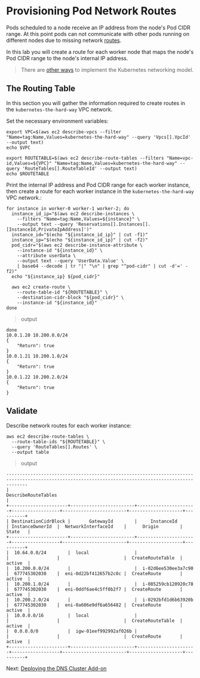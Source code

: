 # Provisioning Pod Network Routes

Pods scheduled to a node receive an IP address from the node's Pod CIDR range. At this point pods can not communicate with other pods running on different nodes due to missing network [routes](https://docs.aws.amazon.com/vpc/latest/userguide/VPC_Route_Tables.html).

In this lab you will create a route for each worker node that maps the node's Pod CIDR range to the node's internal IP address.

> There are [other ways](https://kubernetes.io/docs/concepts/cluster-administration/networking/#how-to-achieve-this) to implement the Kubernetes networking model.

## The Routing Table

In this section you will gather the information required to create routes in the `kubernetes-the-hard-way` VPC network.

Set the necessary environment variables:
```
export VPC=$(aws ec2 describe-vpcs --filter "Name=tag:Name,Values=kubernetes-the-hard-way" --query 'Vpcs[].VpcId' --output text)
echo $VPC

export ROUTETABLE=$(aws ec2 describe-route-tables --filters "Name=vpc-id,Values=${VPC}" "Name=tag:Name,Values=kubernetes-the-hard-way" --query 'RouteTables[].RouteTableId' --output text)
echo $ROUTETABLE
```

Print the internal IP address and Pod CIDR range for each worker instance, then create a route for each worker instance in the `kubernetes-the-hard-way` VPC network.:

```
for instance in worker-0 worker-1 worker-2; do
  instance_id_ip="$(aws ec2 describe-instances \
    --filters "Name=tag:Name,Values=${instance}" \
    --output text --query 'Reservations[].Instances[].[InstanceId,PrivateIpAddress]')"
  instance_id="$(echo "${instance_id_ip}" | cut -f1)"
  instance_ip="$(echo "${instance_id_ip}" | cut -f2)"
  pod_cidr="$(aws ec2 describe-instance-attribute \
    --instance-id "${instance_id}" \
    --attribute userData \
    --output text --query 'UserData.Value' \
    | base64 --decode | tr "|" "\n" | grep "^pod-cidr" | cut -d'=' -f2)"
  echo "${instance_ip} ${pod_cidr}"

  aws ec2 create-route \
    --route-table-id "${ROUTETABLE}" \
    --destination-cidr-block "${pod_cidr}" \
    --instance-id "${instance_id}"
done
```

> output

```
done
10.0.1.20 10.200.0.0/24
{
    "Return": true
}
10.0.1.21 10.200.1.0/24
{
    "Return": true
}
10.0.1.22 10.200.2.0/24
{
    "Return": true
}
```

## Validate

Describe network routes for each worker instance:

```
aws ec2 describe-route-tables \
  --route-table-ids "${ROUTETABLE}" \
  --query 'RouteTables[].Routes' \
  --output table
```

> output

```
----------------------------------------------------------------------------------------------------------------------------------------------------
|                                                                DescribeRouteTables                                                               |
+----------------------+------------------------+----------------------+------------------+------------------------+--------------------+----------+
| DestinationCidrBlock |       GatewayId        |     InstanceId       | InstanceOwnerId  |  NetworkInterfaceId    |      Origin        |  State   |
+----------------------+------------------------+----------------------+------------------+------------------------+--------------------+----------+
|  10.64.0.0/24        |  local                 |                      |                  |                        |  CreateRouteTable  |  active  |
|  10.200.0.0/24       |                        |  i-02d6ee530ee3a7c90 |  677745302030    |  eni-0d22bf412657b2c0c |  CreateRoute       |  active  |
|  10.200.1.0/24       |                        |  i-085259cb120920c78 |  677745302030    |  eni-0ddf6ae4c5ff0b2f7 |  CreateRoute       |  active  |
|  10.200.2.0/24       |                        |  i-0292bfd1d6b63920b |  677745302030    |  eni-0a606e9df6a656482 |  CreateRoute       |  active  |
|  10.0.0.0/16         |  local                 |                      |                  |                        |  CreateRouteTable  |  active  |
|  0.0.0.0/0           |  igw-01eef992992af026b |                      |                  |                        |  CreateRoute       |  active  |
+----------------------+------------------------+----------------------+------------------+------------------------+--------------------+----------+
```

Next: [Deploying the DNS Cluster Add-on](12-dns-addon.md)
